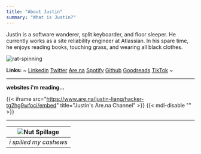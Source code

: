 ```yaml
---
title: "About Justin"
summary: "What is Justin?"
---
```


Justin is a software wanderer, split keyboarder, and floor sleeper. He currently works as a site reliability engineer at Atlassian. In his spare time, he enjoys reading books, touching grass, and wearing all black clothes.

![rat-spinning](/justin-blog/attachments/rat-spinning.gif)

**Links:**
~
[Linkedin](https://www.linkedin.com/in/justinliang1020/)
[Twitter](https://twitter.com/justinliang1020)
[Are.na](https://www.are.na/justin-liang/channels)
[Spotify](https://open.spotify.com/user/12149388936)
[Github](https://github.com/justinliang1020)
[Goodreads](https://www.goodreads.com/user/show/170472734-justin)
[TikTok](https://www.tiktok.com/@justin71488)
~

---

**websites i'm reading...**

{{< iframe src="https://www.are.na/justin-liang/hacker-tg2hg9wfoci/embed" title="Justin's Are.na Channel"  >}} {{< mdl-disable "<!-- markdownlint-disable MD034 -->" >}}

---

| ![Nut Spillage](/justin-blog/attachments/nut_spill.png) |
| :-----------------------------------------------------: |
|                 _i spilled my cashews_                  |
